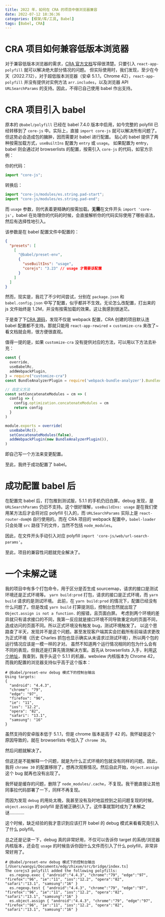 ```yaml
---
title: 2022 年，如何在 CRA 的项目中做浏览器兼容
date: 2022-07-12 18:36:36
categories: [框架/库/工具, Babel]
tags: [Babel, CRA]
---
```


# CRA 项目如何兼容低版本浏览器

对于兼容低版本浏览器的需求，[CRA 官方文档](https://create-react-app.dev/docs/supported-browsers-features)写得很清楚。只要引入 `react-app-polyfill` 就可以解决绝大部分情况的问题。
但实际使用时，我们发现，至少在今天（2022.7.12），对于超低版本浏览器（安卓 5.1.1，Chrome 42），`react-app-polyfill` 并没有提供对实例方法 `arr.includes`，以及浏览器 API `URLSearchParams` 的支持。因此，不得已自己使用 babel 作出支持。

# CRA 项目引入 babel

原本的 `@babel/polyfill` 已经在 babel 7.4.0 版本中启用，如今完整的 polyfill 已经转移到了 `core-js` 中。实际上，直接 `import core-js` 就可以解决所有问题了。但这势必会造成包的臃肿，因而需要对 babel 进行配置。
贴心的 babel 提供了两种按需加载方式，`useBuiltIns` 配置为 `entry` 或 `usage`。
如果配置为 entry，babel 则会通过对 browserlists 的配置，按需引入 `core-js` 的代码，如官方示例：

你的代码：

``` JavaScript
import "core-js";
```

转换后：

``` JavaScript
import "core-js/modules/es.string.pad-start";
import "core-js/modules/es.string.pad-end";
```

而 `usage` 参数，则代表着更精确的按需加载。**无需**在文件开头 `import 'core-js'`，babel 在处理你的代码的时候，会直接解析你的代码实际使用了哪些语法，然后有选择性地引入。

该参数是在 babel 配置文件中配置的：

``` JSON
{
  "presets": [
    [
      "@babel/preset-env",
      {
        "useBuiltIns": "usage",
        "corejs": "3.23" // usage 才需要该配置
      }
    ]
  ]
}
```

然而，现实是，我花了不少时间尝试，分别在 `package.json` 和 `babel.config.json` 中写了配置，似乎都并不生效。无论怎么改配置，打出来的 js 文件始终是 1.2M，并没有按需加载的效果。这让我感到很迷茫。

于是查了下[CRA 源码](https://github.com/facebook/create-react-app/blob/3880ba6cfd98d9f2843217fd9061e385274b452f/packages/react-scripts/config/webpack.config.js#L411)，发现不仅是 webpack 配置，CRA 创建的项目默认连 babel 配置都不支持。那就只能用 `react-app-rewired` + `customize-cra` 来改了~看文档就会用，很方便很直观。

值得一提的是，如果 `customize-cra` 没有提供对应的方法，可以用以下方法去补充：

``` JavaScript
const {
  override,
  useBabelRc,
  addWebpackPlugin,
} = require("customize-cra")
const BundleAnalyzerPlugin = require('webpack-bundle-analyzer').BundleAnalyzerPlugin

// 自定义方法
const setConcatenateModules = cm => (
  config => {
    config.optimization.concatenateModules = cm
    return config
  }
)

module.exports = override(
  useBabelRc(),
  setConcatenateModules(false),
  addWebpackPlugin(new BundleAnalyzerPlugin()),
)
```

即自己写一个方法来变更配置。

至此，我终于成功配置了 babel。

# 成功配置 babel 后

在配置完 babel 后，打包推到测试服，5.1.1 的手机仍旧白屏。debug 发现，是 `URLSearchParams` 仍旧不支持。这个很好理解，`useBuildIns: usage` 是在我们使用某方法后才会将对应 polyfill 引入的，而 `URLSearchParams` 实际上是 `react-router-dom@6` 自行使用的。而在 CRA 项目的 webpack 配置中，`babel-loader` 只会处理 `src` 路径下的文件，当然不包括 `node_modules`。

因此，在文件开头手动引入对应 polyfill `import 'core-js/web/url-search-params'`。

至此，项目的兼容性问题就完全解决了。

# 一个未解之谜

我的项目中有多个打包命令，用于区分是否生成 sourcemap，请求的接口是测试环境还是正式环境等。
`yarn build:prod` 打包，请求的接口是正式环境，而 `yarn build` 请求的是测试环境。
此前，在 `yarn build:prod` 的情况下，配置已经没有什么问题了。但是改成 `yarn build` 打算提测后，控制台忽然就出现了 `Object.assign is not a function.` 的报错，且页面白屏。
考虑到两个环境的差异就只有请求接口的不同，我第一反应就是接口环境不同导致重定向的页面不同，造成访问的页面不同。所以正式环境没有触发 bug，测试环境触发了。
以这个思路查了半天，发现并不是这个问题。甚至发现客户端其实会拦截所有前端请求更改为正式环境（历史 Charles 抓包也显示确实从未请求过测试环境），所以两个包的运行情况应该是一模一样的才对。
虽然不知道两个运行情况相同的包为什么会有不同的表现，但我还是打算先猜测解决方案。首先从 browserlists 入手，利用[这个地址](https://liulanmi.com/labs/core.html)，我查到，我手头这个 5.1.1 的机器，webview 内核版本为 Chrome 42，而我的配置的浏览器支持似乎高于这个版本：

``` Shell
# @babel/preset-env debug 模式下的控制台输出
Using targets:
{
  "android": "4.4.3",
  "chrome": "79",
  "edge": "97",
  "firefox": "96",
  "ie": "11",
  "ios": "12.2",
  "opera": "82",
  "safari": "13.1",
  "samsung": "16"
}
```

虽然支持的安卓版本低于 5.1.1，但是 chrome 版本是高于 42 的。我怀疑是这个原因导致的，就在 browserlists 中加入了 `chrome 30`。

然后问题就解决了。

但这还是不能解释一个问题，就是为什么正式环境的包就没有同样的问题。因此，我将 `chrome 30` 的配置移除了，想再次观察情况。然后自此开始，`Object.assign` 这个 bug 就再也没有出现了。

我怀疑是缓存的问题，删除了 `node_modules/.cache`，不复现。我干脆直接让其他同事拉代码部署了一下，同样不再复现。

而因为发现 `debug` 的用处太晚，我甚至没有及时地监控到之前问题复现的时候，`object.assign` 的 polyfill 是否被正确引入了。这件事就暂时成为了未解之谜…………

这个时候，缺乏经验的我才意识到应该打开 babel 的 debug 模式来看看究竟引入了什么 polyfill。

总之还是记录一下，debug 真的非常好用，不仅可以告诉你 target 的系统/浏览器内核版本，还会在 `usage` 的时候告诉你因什么文件而引入了什么 polyfill，非常非常好用了。

``` Shell
# @babel/preset-env debug 模式下的控制台输出
[/Users/wangyi/Documents/edg/zhixue/src/bridge/index.ts]
The corejs3 polyfill added the following polyfills:
  es.regexp.exec { "android":"4.4.3", "chrome":"79", "edge":"97", "firefox":"96", "ie":"11", "ios":"12.2", "opera":"82", "safari":"13.1", "samsung":"16" }
  es.regexp.test { "android":"4.4.3", "chrome":"79", "edge":"97", "firefox":"96", "ie":"11", "ios":"12.2", "opera":"82", "safari":"13.1", "samsung":"16" }
  es.object.assign { "android":"4.4.3", "chrome":"79", "edge":"97", "firefox":"96", "ie":"11", "ios":"12.2", "opera":"82", "safari":"13.1", "samsung":"16" }
```
